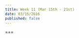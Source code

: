 ```yaml
---
title: Week 11 (Mar 15th - 21st)
date: 03/15/2016
published: false
---
```


<!--- Your weekly summary content goes here -->

===

<!--- Your weekly materials content goes here -->
